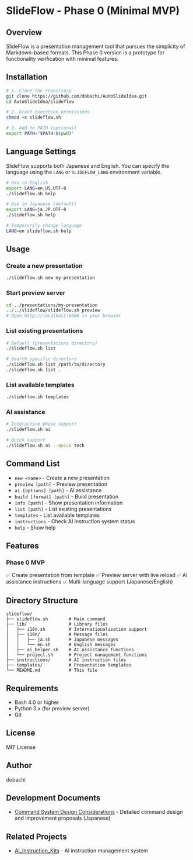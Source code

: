 # SlideFlow - Phase 0 (Minimal MVP)

## Overview

SlideFlow is a presentation management tool that pursues the simplicity of Markdown-based formats.
This Phase 0 version is a prototype for functionality verification with minimal features.

## Installation

```bash
# 1. Clone the repository
git clone https://github.com/dobachi/AutoSlideIdea.git
cd AutoSlideIdea/slideflow

# 2. Grant execution permissions
chmod +x slideflow.sh

# 3. Add to PATH (optional)
export PATH="$PATH:$(pwd)"
```

## Language Settings

SlideFlow supports both Japanese and English. You can specify the language using the `LANG` or `SLIDEFLOW_LANG` environment variable.

```bash
# Use in English
export LANG=en_US.UTF-8
./slideflow.sh help

# Use in Japanese (default)
export LANG=ja_JP.UTF-8
./slideflow.sh help

# Temporarily change language
LANG=en slideflow.sh help
```

## Usage

### Create a new presentation

```bash
./slideflow.sh new my-presentation
```

### Start preview server

```bash
cd ../presentations/my-presentation
../../slideflow/slideflow.sh preview
# Open http://localhost:8000 in your browser
```

### List existing presentations

```bash
# Default (presentations directory)
./slideflow.sh list

# Search specific directory
./slideflow.sh list /path/to/directory
./slideflow.sh list .
```

### List available templates

```bash
./slideflow.sh templates
```

### AI assistance

```bash
# Interactive phase support
./slideflow.sh ai

# Quick support
./slideflow.sh ai --quick tech
```

## Command List

- `new <name>` - Create a new presentation
- `preview [path]` - Preview presentation
- `ai [options] [path]` - AI assistance
- `build [format] [path]` - Build presentation
- `info [path]` - Show presentation information
- `list [path]` - List existing presentations
- `templates` - List available templates
- `instructions` - Check AI instruction system status
- `help` - Show help

## Features

### Phase 0 MVP
✅ Create presentation from template
✅ Preview server with live reload
✅ AI assistance instructions
✅ Multi-language support (Japanese/English)

## Directory Structure

```
slideflow/
├── slideflow.sh        # Main command
├── lib/                # Library files
│   ├── i18n.sh         # Internationalization support
│   ├── i18n/           # Message files
│   │   ├── ja.sh       # Japanese messages
│   │   └── en.sh       # English messages
│   ├── ai_helper.sh    # AI assistance functions
│   └── project.sh      # Project management functions
├── instructions/       # AI instruction files
├── templates/          # Presentation templates
└── README.md           # This file
```

## Requirements

- Bash 4.0 or higher
- Python 3.x (for preview server)
- Git

## License

MIT License

## Author

dobachi

## Development Documents

- [Command System Design Considerations](/docs/slideflow/COMMAND_DESIGN.md) - Detailed command design and improvement proposals (Japanese)

## Related Projects

- [AI_Instruction_Kits](https://github.com/dobachi/AI_Instruction_Kits) - AI instruction management system